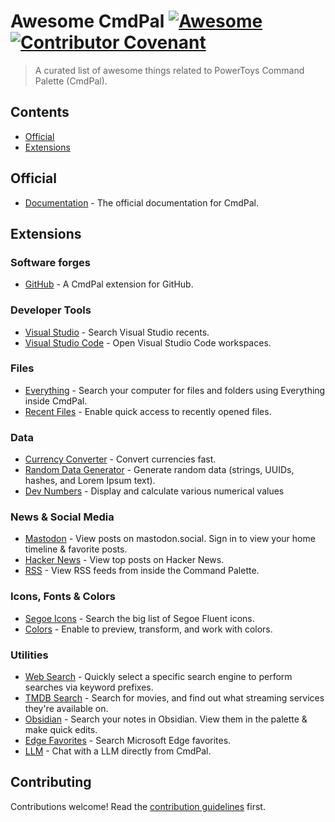 # Awesome CmdPal [![Awesome](https://awesome.re/badge.svg)](https://awesome.re) [![Contributor Covenant](https://img.shields.io/badge/Contributor%20Covenant-2.1-4baaaa.svg)](code_of_conduct.md)

> A curated list of awesome things related to PowerToys Command Palette (CmdPal).

## Contents

- [Official](#official)
- [Extensions](#extensions)

## Official

- [Documentation](https://learn.microsoft.com/en-us/windows/powertoys/command-palette/overview) - The official documentation for CmdPal.

## Extensions

### Software forges

- [GitHub](https://github.com/microsoft/CmdPalGitHubExtension) - A CmdPal extension for GitHub.

### Developer Tools

- [Visual Studio](https://github.com/davidegiacometti/CmdPal-Extensions) - Search Visual Studio recents.
- [Visual Studio Code](https://github.com/JonahFintzDev/CommandPaletteVSCode) - Open Visual Studio Code workspaces.

### Files 

- [Everything](https://github.com/lin-ycv/EverythingCommandPalette) - Search your computer for files and folders using Everything inside CmdPal.
- [Recent Files](https://github.com/jiripolasek/RecentFilesExtension) - Enable quick access to recently opened files.

### Data

- [Currency Converter](https://github.com/Tlaster/CurrencyConverter) - Convert currencies fast.
- [Random Data Generator](https://github.com/JonahFintzDev/CommandPaletteRandomDataGenerator) - Generate random data (strings, UUIDs, hashes, and Lorem Ipsum text).
- [Dev Numbers](https://github.com/jiripolasek/DevNumbersExtension) - Display and calculate various numerical values

### News & Social Media

- [Mastodon](https://github.com/zadjii/CmdPalExtensions) - View posts on mastodon.social. Sign in to view your home timeline & favorite posts.
- [Hacker News](https://github.com/zadjii/CmdPalExtensions) - View top posts on Hacker News.
- [RSS](https://github.com/Tlaster/RSS) - View RSS feeds from inside the Command Palette.

### Icons, Fonts & Colors

- [Segoe Icons](https://github.com/zadjii/CmdPalExtensions) - Search the big list of Segoe Fluent icons.
- [Colors](https://github.com/jiripolasek/ColorsExtension) - Enable to preview, transform, and work with colors.

### Utilities

- [Web Search](https://github.com/Daydreamer-riri/PowerToys-Run-WebSearchShortcut) - Quickly select a specific search engine to perform searches via keyword prefixes.
- [TMDB Search](https://github.com/zadjii/CmdPalExtensions) - Search for movies, and find out what streaming services they're available on.
- [Obsidian](https://github.com/zadjii/CmdPalExtensions) - Search your notes in Obsidian. View them in the palette & make quick edits.
- [Edge Favorites](https://github.com/davidegiacometti/CmdPal-Extensions) - Search Microsoft Edge favorites.
- [LLM](https://github.com/LioQing/llm-extension-for-cmd-pal) - Chat with a LLM directly from CmdPal.

## Contributing

Contributions welcome! Read the [contribution guidelines](CONTRIBUTING.md) first.
